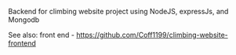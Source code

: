 Backend for climbing website project using NodeJS, expressJs, and Mongodb

See also: front end - https://github.com/Coff1199/climbing-website-frontend
